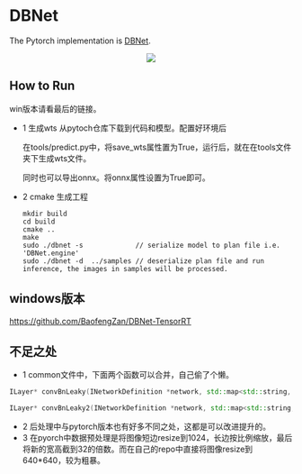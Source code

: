 # DBNet

The Pytorch implementation is [DBNet](https://github.com/BaofengZan/DBNet.pytorch).

<p align="center">
<img src="https://user-images.githubusercontent.com/20653176/89722330-00c36900-da1b-11ea-97f4-c61f9cd196fa.png">
</p>

## How to Run

win版本请看最后的链接。

* 1 生成wts
  从pytoch仓库下载到代码和模型。配置好环境后

  在tools/predict.py中，将save_wts属性置为True，运行后，就在在tools文件夹下生成wts文件。

  同时也可以导出onnx。将onnx属性设置为True即可。

* 2 cmake 生成工程

  ```
  mkdir build
  cd build
  cmake ..
  make
  sudo ./dbnet -s             // serialize model to plan file i.e. 'DBNet.engine'
  sudo ./dbnet -d  ../samples // deserialize plan file and run inference, the images in samples will be processed.
  ```


## windows版本

https://github.com/BaofengZan/DBNet-TensorRT

## 不足之处

* 1 common文件中，下面两个函数可以合并，自己偷了个懒。

```c++
ILayer* convBnLeaky(INetworkDefinition *network, std::map<std::string, Weights>& weightMap, ITensor& input, int outch, int ksize, int s, int g, std::string lname, bool bias = true) 
```

```c++
ILayer* convBnLeaky2(INetworkDefinition *network, std::map<std::string, Weights>& weightMap, ITensor& input, int outch, int ksize, int s, int g, std::string lname, bool bias = true)
```

* 2 后处理中与pytorch版本也有好多不同之处，这都是可以改进提升的。
* 3 在pyorch中数据预处理是将图像短边resize到1024，长边按比例缩放，最后将新的宽高截到32的倍数。而在自己的repo中直接将图像resize到640*640，较为粗暴。
